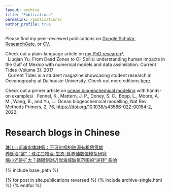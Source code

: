 ```yaml
---
layout: archive
title: "Publications"
permalink: /publications/
author_profile: true
---
```


Please find my peer-reviewed publications on <a href="https://scholar.google.com/citations?user=AxZDDc0AAAAJ">Google Scholar</a>, <a href="https://www.researchgate.net/profile/Liuqian-Yu">ResearchGate</a>, or <a href="https://yuliuqian.github.io/files/CV_LiuqianYu_202308.pdf">CV</a>.

Check out a plain-language article on <a href="https://yuliuqian.github.io/files/CurrentTidesIssue3_LiuqianYU_article_only.pdf">my PhD research</a>:\    
&nbsp;&nbsp;Liuqian Yu. From Dead Zones to Oil Spills: understanding human impacts in the Gulf of Mexico with numerical models and data assimilation. Current Tides (Volume 3). 2017\
&nbsp;&nbsp;Current Tides is a student magazine showcasing student research in Oceanography at Dalhousie University. Check out more editions [here](http://www.currenttides.ocean.dal.ca). 

Check out a primer article on <a href="https://rdcu.be/diaD0">ocean biogeochemical modeling</a> with hands-on examples\ 
&nbsp;&nbsp;Fennel, K., Mattern, J. P., Doney, S. C., Bopp, L., Moore, A. M., Wang, B., and Yu, L.: Ocean biogeochemical modelling, Nat Rev Methods Primers, 2, 76, https://doi.org/10.1038/s43586-022-00154-2, 2022.
  
Research blogs in Chinese
======
[珠江口近岸水体缺氧：不可忽视的陆源有机质贡献](https://mp.weixin.qq.com/s/im9mNVPB6nO1WYXbRfE_AA)    
[养蚝治“富”：珠江口物理-生态-蚝养殖数值模拟研究](https://mp.weixin.qq.com/s/E_JJuYYwatepxrrbAazSkQ)    
[缩小还是扩大？磷限制对近岸海域缺氧范围的“逆转” 影响](https://mp.weixin.qq.com/s/hpwavRxNdu5-gRCLRBTgPg)

{% include base_path %}

{% for post in site.publications reversed %}
  {% include archive-single.html %}
{% endfor %}
